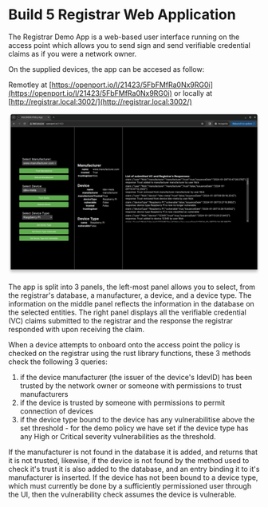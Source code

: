 # Build 5 Registrar Web Application

The Registrar Demo App is a web-based user interface running on the access point which allows you to send sign and send verifiable credential claims as if you were a network owner.

On the supplied devices, the app can be accesed as follow:

Remotley at [https://openport.io/l/21423/5FbFMfRa0Nx9RG0i](https://openport.io/l/21423/5FbFMfRa0Nx9RG0i) or locally at [http://registrar.local:3002/](http://registrar.local:3002/)

![Web based UI displaying control panel buttons and, list of VCs and information about manufacturer, device and device type](app-page.png)

The app is split into 3 panels, the left-most panel allows you to select, from the registrar's database, a manufacturer, a device, and a device type. The information on the middle panel reflects the information in the database on the selected entities. The right panel displays all the verifiable credential (VC) claims submitted to the registrar and the response the registrar responded with upon receiving the claim.

When a device attempts to onboard onto the access point the policy is checked on the registrar using the rust library functions, these 3 methods check the following 3 queries:

1) if the device manufacturer (the issuer of the device's IdevID) has been trusted by the network owner or someone with permissions to trust manufacturers
2) if the device is trusted by someone with permissions to permit connection of devices
3) if the device type bound to the device has any vulnerabilitise above the set threshold - for the demo policy we have set if the device type has any High or Critical severity vulnerabilities as the threshold.

If the manufacturer is not found in the database it is added, and returns that it is not trusted, likewise, if the device is not found by the method used to check it's trust it is also added to the database, and an entry binding it to it's manufacturer is inserted. If the device has not been bound to a device type, which must currently be done by a sufficiently permissioned user through the UI, then the vulnerability check assumes the device is vulnerable. 

